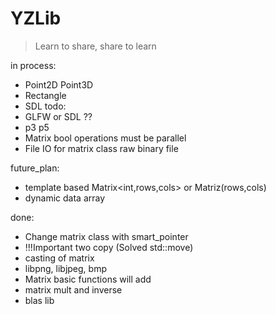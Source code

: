 # YZLib
>Learn to share, share to learn


in process:
*   Point2D Point3D
*   Rectangle
*   SDL
todo:
*   GLFW or SDL ??
*   p3 p5
*   Matrix bool operations must be parallel
*   File IO for matrix class raw binary file

future_plan:
*   template based Matrix<int,rows,cols> or Matriz<int>(rows,cols)
*   dynamic data array

done:
*   Change matrix class with smart_pointer
*   !!!Important two copy (Solved std::move)
*   casting of matrix
*   libpng, libjpeg, bmp
*   Matrix basic functions will add
*   matrix mult and inverse
*   blas lib